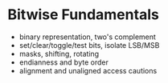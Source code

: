 # Bitwise Fundamentals

- binary representation, two's complement
- set/clear/toggle/test bits, isolate LSB/MSB
- masks, shifting, rotating
- endianness and byte order
- alignment and unaligned access cautions

